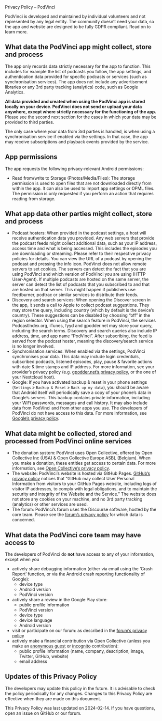 
Privacy Policy – PodVinci

PodVinci is developed and maintained by individual volunteers and not represented by any legal entity. The community doesn’t need your data, so the app and website are designed to be fully GDPR compliant. Read on to learn more.

## What data the PodVinci app might collect, store and process

The app only records data strictly necessary for the app to function. This includes for example the list of podcasts you follow, the app settings, and authentication data provided for specific podcasts or services (such as synchronisation services). The app does not include any advertisement libraries or any 3rd party tracking (analytics) code, such as Google Analytics.

**All data provided and created when using the PodVinci app is stored locally on your device. PodVinci does not send or upload your data anywhere, except where strictly necessary for the functioning of the app.** Please see the second next section for the cases in which your data may be provided to third parties.

The only case where your data from 3rd parties is handled, is when using a synchronisation service if enabled via the settings. In that case, the app may receive subscriptions and playback events provided by the service.

## App permissions

The app requests the following privacy-relevant Android permissions:

- Read from/write to Storage (Photos/Media/Files): The storage permission is used to open files that are not downloaded directly from within the app. It can also be used to import app settings or OPML files. The permission is only requested if you perform an action that requires reading from storage.

## What app data other parties might collect, store and process

- Podcast hosters: When provided in the podcast settings, a host will receive authentication data you provided. Any web servers that provide the podcast feeds might collect additional data, such as your IP address, access time and what is being accessed. This includes the episodes you are downloading or streaming. Please refer to their respective privacy policies for details. You can view the URL of a podcast by opening the podcast and pressing the info icon. PodVinci does not allow remote servers to set cookies. The servers can detect the fact that you are using PodVinci and which version of PodVinci you are using (HTTP User-Agent). If multiple podcasts are hosted on the same server, the server can detect the list of podcasts that you subscribed to and that are hosted on that server. This might happen if publishers use feedburner, podtrac or similar services to distribute their feeds.
- Discovery and search services: When opening the Discover screen in the app, it sends a call to Apple to collect podcast suggestions. They may store the query, including country (which by default is the device’s country). These suggestions can be disabled by choosing “off” in the region selector. When using the search feature in PodVinci, the services PodcastIndex.org, iTunes, fyyd and gpodder.net may store your query, including the search terms. Discovery and search queries also include IP address, time, and app name “PodVinci”. After subscribing, the feed is served from the podcast hoster, meaning the discovery/search service is no longer involved.
- Synchronisation services: When enabled via the settings, PodVinci synchronises your data. This data may include login credentials, subscribed podcasts, listened episodes, play, pause & favorite actions with date & time stamps and IP address. For more information, see your provider’s privacy policy (e.g. [gpodder.net’s privacy policy](https://gpodder.net/privacy), or the one of your Nextcloud host).
- Google: If you have activated backup & reset in your phone settings (`Settings` » `Backup & Reset` » `Back up my data`), you should be aware that Android itself will periodically save a copy of your phone’s data in Google’s servers. This backup contains private information, including your WiFi passwords, messages and call history. It may also include data from PodVinci and from other apps you use. The developers of PodVinci do not have access to this data. For more information, see [Google’s privacy policy](https://policies.google.com/).

## What data might be collected, stored and processed from PodVinci online services

- The donation system: PodVinci uses Open Collective, offered by Open Collective Inc (USA) & Open Collective Europe ASBL (Belgium). When you make a donation, these entities get access to certain data. For more information, see [Open Collective’s privacy policy](https://opencollective.com/privacypolicy).
- The website: PodVinci’s website is hosted via GitHub Pages. [GitHub’s privacy policy](https://docs.github.com/en/github/site-policy/github-privacy-statement#github-pages) notices that “GitHub may collect User Personal Information from visitors to your GitHub Pages website, including logs of visitor IP addresses, to comply with legal obligations, and to maintain the security and integrity of the Website and the Service.” The website does not store any cookies on your machine, and no 3rd party tracking (analytics) or other services are used.
- The forum: PodVinci’s forum uses the Discourse software, hosted by the core team. Please see the [forum’s privacy policy](https://github.com/XilinJia/PodVinci/PrivacyPolicy.md) for which data is concerned.

## What data the PodVinci core team may have access to

The developers of PodVinci do **not** have access to any of your information, except when you

- actively share debugging information (either via email using the ‘Crash Report’ function, or via the Android crash reporting functionality of Google):
    - device type
    - Android version
    - PodVinci version
- actively share a review in the Google Play store:
    - public profile information
    - PodVinci version
    - device type
    - device language
    - Android version
- visit or participate on our forum: as described in the [forum’s privacy policy](https://forum.antennapod.org/privacy)
- actively make a financial contribution via Open Collective (unless you make an [anonymous guest](https://docs.opencollective.com/help/financial-contributors/payments#contributing-as-a-guest) or [incognito](https://docs.opencollective.com/help/financial-contributors/payments#select-a-contributor) contribution):
    - public profile information (name, company, description, image, Twitter, GitHub, website)
    - email address

## Updates of this Privacy Policy

The developers may update this policy in the future. It is advisable to check the policy periodically for any changes. Changes to this Privacy Policy are effective when they are made on this document.

This Privacy Policy was last updated on 2024-02-14. If you have questions, open an issue on GitHub or our forum.